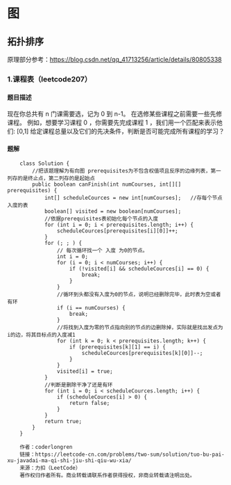 # 图

## 拓扑排序
原理部分参考：https://blog.csdn.net/qq_41713256/article/details/80805338  

### 1.课程表（leetcode207）

#### 题目描述
现在你总共有 n 门课需要选，记为 0 到 n-1。
在选修某些课程之前需要一些先修课程。 例如，想要学习课程 0 ，你需要先完成课程 1 ，我们用一个匹配来表示他们: [0,1]
给定课程总量以及它们的先决条件，判断是否可能完成所有课程的学习？

#### 题解
        class Solution {
            //把该题理解为有向图 prerequisites为不包含权值项且反序的边缘列表，第一列存的是终止点，第二列存的是起始点
            public boolean canFinish(int numCourses, int[][] prerequisites) {
                int[] scheduleCources = new int[numCourses];   //存每个节点入度的表
                boolean[] visited = new boolean[numCourses];
                //依据prerequisites表初始化每个节点的入度
                for (int i = 0; i < prerequisites.length; i++) {
                    scheduleCources[prerequisites[i][0]]++;
                }
                for (; ; ) {
                    // 每次循环找一个 入度 为0的节点。
                    int i = 0;
                    for (i = 0; i < numCourses; i++) {
                        if (!visited[i] && scheduleCources[i] == 0) {
                            break;
                        }
                    }
                    //循环到头都没有入度为0的节点，说明已经删除完毕，此时表为空或者有环
                    if (i == numCourses) {
                        break;
                    }
                    //将找到入度为零的节点指向别的节点的边删除掉，实际就是找出发点为i的边，将其目标点的入度减1
                    for (int k = 0; k < prerequisites.length; k++) {
                        if (prerequisites[k][1] == i) {
                            scheduleCources[prerequisites[k][0]]--;
                        }
                    }
                    visited[i] = true;
                }
                //判断是删除干净了还是有环
                for (int i = 0; i < scheduleCources.length; i++) {
                    if (scheduleCources[i] > 0) {
                        return false;
                    }
                }
                return true;
            }
        }

        作者：coderlongren
        链接：https://leetcode-cn.com/problems/two-sum/solution/tuo-bu-pai-xu-javadai-ma-qi-shi-jiu-shi-qiu-wu-xia/
        来源：力扣（LeetCode）
        著作权归作者所有。商业转载请联系作者获得授权，非商业转载请注明出处。
